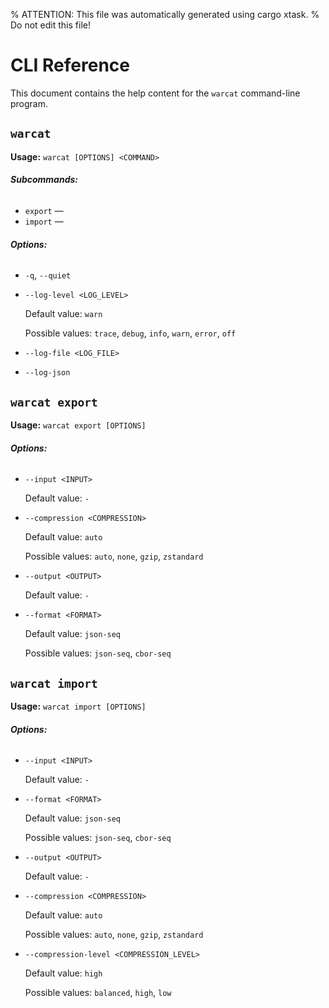 % ATTENTION: This file was automatically generated using cargo xtask.
% Do not edit this file!

# CLI Reference

This document contains the help content for the `warcat` command-line program.

## `warcat`

**Usage:** `warcat [OPTIONS] <COMMAND>`

###### **Subcommands:**

* `export` — 
* `import` — 

###### **Options:**

* `-q`, `--quiet`
* `--log-level <LOG_LEVEL>`

  Default value: `warn`

  Possible values: `trace`, `debug`, `info`, `warn`, `error`, `off`

* `--log-file <LOG_FILE>`
* `--log-json`



## `warcat export`

**Usage:** `warcat export [OPTIONS]`

###### **Options:**

* `--input <INPUT>`

  Default value: `-`
* `--compression <COMPRESSION>`

  Default value: `auto`

  Possible values: `auto`, `none`, `gzip`, `zstandard`

* `--output <OUTPUT>`

  Default value: `-`
* `--format <FORMAT>`

  Default value: `json-seq`

  Possible values: `json-seq`, `cbor-seq`




## `warcat import`

**Usage:** `warcat import [OPTIONS]`

###### **Options:**

* `--input <INPUT>`

  Default value: `-`
* `--format <FORMAT>`

  Default value: `json-seq`

  Possible values: `json-seq`, `cbor-seq`

* `--output <OUTPUT>`

  Default value: `-`
* `--compression <COMPRESSION>`

  Default value: `auto`

  Possible values: `auto`, `none`, `gzip`, `zstandard`

* `--compression-level <COMPRESSION_LEVEL>`

  Default value: `high`

  Possible values: `balanced`, `high`, `low`




